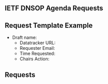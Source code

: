 ## IETF DNSOP Agenda Requests

## Request Template Example

*   Draft name:  
    - Datatracker URL:  
    - Requester Email:
    - Time Requested:  
    - Chairs Action:

## Requests

